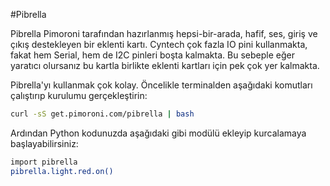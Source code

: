 <!--
---
name: Pibrella
manufacturer: Pimoroni Vs Cyntech
url: https://github.com/pimoroni/pibrella
description: Hepsi-bir-arada, hafif, ses, giriş ve çıkış destekleyen eklenti kartı.
pincount: 26
pin:
  '7':
    name: Green LED
    direction: output
    active: high
  '11':
    name: Yellow LED
    direction: output
    active: high
  '12':
    name: Buzzer
    direction: output
    active: high
  '13':
    name: Red LED
    direction: output
    active: high
  '15':
    name: Output A
    direction: output
    active: high
  '16':
    name: Output B
    direction: output
    active: high
  '18':
    name: Output C
    direction: output
    active: high
  '19':
    name: Input D
    direction: output
    active: high
  '21':
    name: Input A
    direction: input
    active: high
  '22':
    name: Output D
    direction: output
    active: high
  '23':
    name: Button
    direction: input
    active: high
  '24':
    name: Input C
    direction: input
    active: high
  '26':
    name: Input B
    direction: input
    active: high
-->
#Pibrella

Pibrella Pimoroni tarafından hazırlanmış hepsi-bir-arada, hafif, ses, giriş ve çıkış destekleyen bir eklenti kartı. Cyntech çok fazla IO pini kullanmakta, fakat hem Serial, hem de I2C pinleri boşta kalmakta. Bu sebeple eğer yaratıcı olursanız bu kartla birlikte eklenti kartları için pek çok yer kalmakta.

Pibrella'yı kullanmak çok kolay. Öncelikle terminalden aşağıdaki komutları çalıştırıp kurulumu gerçekleştirin:

```bash
curl -sS get.pimoroni.com/pibrella | bash
```

Ardından Python kodunuzda aşağıdaki gibi modülü ekleyip kurcalamaya başlayabilirsiniz:

```bash
import pibrella
pibrella.light.red.on()
```

